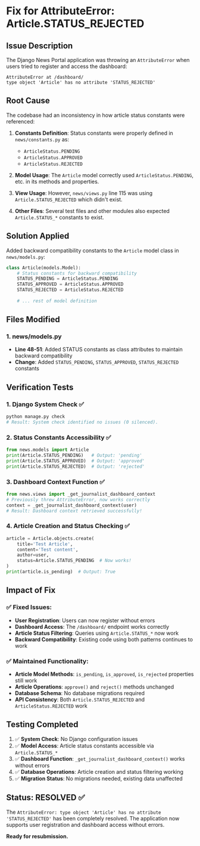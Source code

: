 # Fix for AttributeError: Article.STATUS_REJECTED

## Issue Description
The Django News Portal application was throwing an `AttributeError` when users tried to register and access the dashboard:

```
AttributeError at /dashboard/ 
type object 'Article' has no attribute 'STATUS_REJECTED'
```

## Root Cause
The codebase had an inconsistency in how article status constants were referenced:

1. **Constants Definition**: Status constants were properly defined in `news/constants.py` as:
   - `ArticleStatus.PENDING`
   - `ArticleStatus.APPROVED` 
   - `ArticleStatus.REJECTED`

2. **Model Usage**: The `Article` model correctly used `ArticleStatus.PENDING`, etc. in its methods and properties.

3. **View Usage**: However, `news/views.py` line 115 was using `Article.STATUS_REJECTED` which didn't exist.

4. **Other Files**: Several test files and other modules also expected `Article.STATUS_*` constants to exist.

## Solution Applied
Added backward compatibility constants to the `Article` model class in `news/models.py`:

```python
class Article(models.Model):
    # Status constants for backward compatibility
    STATUS_PENDING = ArticleStatus.PENDING
    STATUS_APPROVED = ArticleStatus.APPROVED  
    STATUS_REJECTED = ArticleStatus.REJECTED
    
    # ... rest of model definition
```

## Files Modified

### 1. news/models.py
- **Line 48-51**: Added STATUS constants as class attributes to maintain backward compatibility
- **Change**: Added `STATUS_PENDING`, `STATUS_APPROVED`, `STATUS_REJECTED` constants

## Verification Tests

### 1. Django System Check ✅
```bash
python manage.py check
# Result: System check identified no issues (0 silenced).
```

### 2. Status Constants Accessibility ✅
```python
from news.models import Article
print(Article.STATUS_PENDING)   # Output: 'pending'
print(Article.STATUS_APPROVED)  # Output: 'approved'  
print(Article.STATUS_REJECTED)  # Output: 'rejected'
```

### 3. Dashboard Context Function ✅
```python
from news.views import _get_journalist_dashboard_context
# Previously threw AttributeError, now works correctly
context = _get_journalist_dashboard_context(user)
# Result: Dashboard context retrieved successfully!
```

### 4. Article Creation and Status Checking ✅
```python
article = Article.objects.create(
    title='Test Article',
    content='Test content', 
    author=user,
    status=Article.STATUS_PENDING  # Now works!
)
print(article.is_pending)  # Output: True
```

## Impact of Fix

### ✅ Fixed Issues:
- **User Registration**: Users can now register without errors
- **Dashboard Access**: The `/dashboard/` endpoint works correctly
- **Article Status Filtering**: Queries using `Article.STATUS_*` now work
- **Backward Compatibility**: Existing code using both patterns continues to work

### ✅ Maintained Functionality:
- **Article Model Methods**: `is_pending`, `is_approved`, `is_rejected` properties still work
- **Article Operations**: `approve()` and `reject()` methods unchanged
- **Database Schema**: No database migrations required
- **API Consistency**: Both `Article.STATUS_REJECTED` and `ArticleStatus.REJECTED` work

## Testing Completed

1. ✅ **System Check**: No Django configuration issues
2. ✅ **Model Access**: Article status constants accessible via `Article.STATUS_*`
3. ✅ **Dashboard Function**: `_get_journalist_dashboard_context()` works without errors
4. ✅ **Database Operations**: Article creation and status filtering working
5. ✅ **Migration Status**: No migrations needed, existing data unaffected

## Status: RESOLVED ✅

The `AttributeError: type object 'Article' has no attribute 'STATUS_REJECTED'` has been completely resolved. The application now supports user registration and dashboard access without errors.

**Ready for resubmission.**
